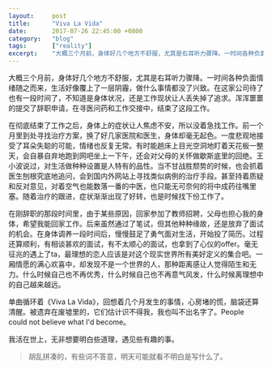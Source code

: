 ```yaml
---
layout:     post
title:      "Viva La Vida"
date:       2017-07-26 22:45:00 +0800
category:   "blog"
tags:       ["reality"]
excerpt:    "大概三个月前，身体好几个地方不舒服，尤其是右耳听力骤降。一时间各种负面情绪随之而来，生活好像覆上了一层阴霾，做什么事情都没了兴致。在这家公司待了也有一段时间了，不知道是身体状况，还是工作现状让人丢失掉了追求。浑浑噩噩的提交了辞职申请，在寻医问药和工作交接中，结束了这段工作。"
---
```


大概三个月前，身体好几个地方不舒服，尤其是右耳听力骤降。一时间各种负面情绪随之而来，生活好像覆上了一层阴霾，做什么事情都没了兴致。在这家公司待了也有一段时间了，不知道是身体状况，还是工作现状让人丢失掉了追求。浑浑噩噩的提交了辞职申请，在寻医问药和工作交接中，结束了这段工作。

在彻底结束了工作之后，身体上的症状让人焦虑不安，所以没着急找工作。前一个月里到处寻找治疗方案，换了好几家医院和医生，身体却毫无起色。一度悲观地接受了耳朵失聪的可能，情绪也反复无常。有时能趟床上目光空洞地盯着天花板一整天，会自暴自弃地跑到网吧坐上一下午，还会对父母的关怀做歇斯底里的回绝。王小波说过，对生活做种种设置是人特有的品性。当不甘战胜颓势的时候，也会抓着医生刨根究底地追问，会到国内外网站上寻找类似病例的治疗手段。甚至持着质疑和反对意见，对着空气也能数落一番的中医，也只能无可奈何的将中成药往嘴里塞。随着治疗的跟进，症状渐渐出现了好转，也是时候找下份工作了。

在刚辞职的那段时间里，由于某些原因，回家参加了教师招聘，父母也担心我的身体，希望我能回家工作。后来虽然通过了笔试，但其他种种缘故，还是放弃了面试的机会。在身体调养一段时间后，慢慢鼓足了勇气面对生活，开始投了简历。过程还算顺利，有相谈甚欢的面试，有不太顺心的面试，也拿到了心仪的offer。毫无征兆的遇上了ta，最理想的恋人应该是对这个现实世界所有美好定义的集合吧。一厢情愿的满心欢喜中，却发现不是一个世界的人，那种距离感让人觉得陌生和无力。什么时候自己也不再优秀，什么时候自己也不再意气风发，什么时候离理想中的自己越来越远。

单曲循环着《Viva La Vida》，回想着几个月发生的事情，心房堵的慌，脑袋还算清醒。被遗弃在废墟里的，它们估计识不得我，我也叫不出名字了。People could not believe what I'd become。

我活在世上，无非想要明白些道理，遇见些有趣的事。

> 胡乱拼凑的，有些词不答意，明天可能就看不明白是写什么了。
